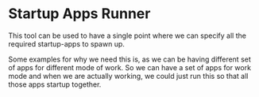 # Startup Apps Runner

This tool can be used to have a single point where we can specify all the required startup-apps to spawn up.

Some examples for why we need this is, as we can be having different set of apps for different mode of work. So we can have a set of apps for work mode and when we are actually working, we could just run this so that all those apps startup together.
